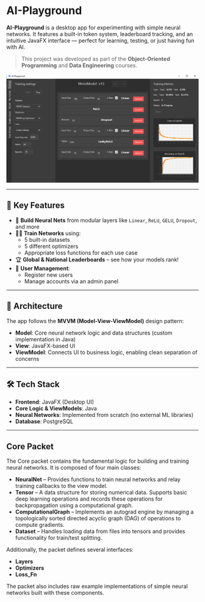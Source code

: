 # AI-Playground

**AI-Playground** is a desktop app for experimenting with simple neural networks. It features a built-in token system, leaderboard tracking, and an intuitive JavaFX interface — perfect for learning, testing, or just having fun with AI.

> This project was developed as part of the **Object-Oriented Programming** and **Data Engineering** courses.

![App Screenshot](images/mainview.png)

---

## 🚀 Key Features

- 🧠 **Build Neural Nets** from modular layers like `Linear`, `ReLU`, `GELU`, `Dropout`, and more  
- 🏋️‍♂️ **Train Networks** using:
  - 5 built-in datasets
  - 5 different optimizers
  - Appropriate loss functions for each use case
- 🏆 **Global & National Leaderboards** – see how your models rank!
- 👥 **User Management**:
  - Register new users
  - Manage accounts via an admin panel

---

## 🧱 Architecture

The app follows the **MVVM (Model-View-ViewModel)** design pattern:

- **Model**: Core neural network logic and data structures (custom implementation in Java)
- **View**: JavaFX-based UI
- **ViewModel**: Connects UI to business logic, enabling clean separation of concerns

---

## 🛠 Tech Stack

- **Frontend**: JavaFX (Desktop UI)
- **Core Logic & ViewModels**: Java
- **Neural Networks**: Implemented from scratch (no external ML libraries)
- **Database**: PostgreSQL

---

## Core Packet

The Core packet contains the fundamental logic for building and training neural networks. It is composed of four main classes:

- **NeuralNet** – Provides functions to train neural networks and relay training callbacks to the view model.
- **Tensor** – A data structure for storing numerical data. Supports basic deep learning operations and records these operations for backpropagation using a computational graph.
- **ComputationalGraph** – Implements an autograd engine by managing a topologically sorted directed acyclic graph (DAG) of operations to compute gradients.
- **Dataset** – Handles loading data from files into tensors and provides functionality for train/test splitting.

Additionally, the packet defines several interfaces:

- **Layers**
- **Optimizers**
- **Loss_Fn**

The packet also includes raw example implementations of simple neural networks built with these components.
